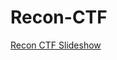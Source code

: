 # Recon-CTF


[Recon CTF Slideshow](https://49thsecuritydivision.github.io/slideshows/2017/00-Beginner-Wednesday/06-Recon-CTF/)
